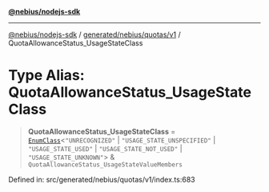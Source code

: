 [**@nebius/nodejs-sdk**](../../../../../README.md)

***

[@nebius/nodejs-sdk](../../../../../README.md) / [generated/nebius/quotas/v1](../README.md) / QuotaAllowanceStatus\_UsageStateClass

# Type Alias: QuotaAllowanceStatus\_UsageStateClass

> **QuotaAllowanceStatus\_UsageStateClass** = [`EnumClass`](../../../../../runtime/protos/enum/type-aliases/EnumClass.md)\<`"UNRECOGNIZED"` \| `"USAGE_STATE_UNSPECIFIED"` \| `"USAGE_STATE_USED"` \| `"USAGE_STATE_NOT_USED"` \| `"USAGE_STATE_UNKNOWN"`\> & `QuotaAllowanceStatus_UsageStateValueMembers`

Defined in: src/generated/nebius/quotas/v1/index.ts:683
